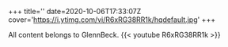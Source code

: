 +++
title=''
date=2020-10-06T17:33:07Z
cover='https://i.ytimg.com/vi/R6xRG38RR1k/hqdefault.jpg'
+++

All content belongs to GlennBeck.
{{< youtube R6xRG38RR1k >}}
